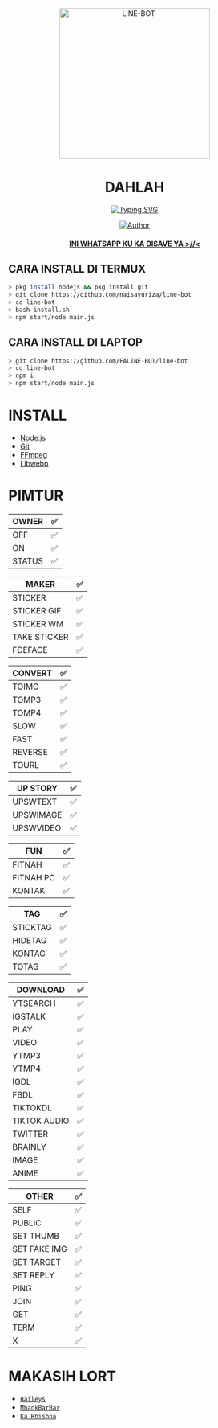 <div align="center">
<img src="https://a.top4top.io/p_2066ifdcl1.jpg" alt="LINE-BOT" width="300" />

# DAHLAH
  
<!---------- Typing SVG ---------->
<p align="center">
    <a href="https://avatars.githubusercontent.com/u/85664936?v=4">
        <img
            src="https://readme-typing-svg.herokuapp.com?size=31&width=1000&lines=WELCOME+TO+LINE+BOT+CODDED+BY+RHISHNA"
            alt="Typing SVG"
        />
    </a>
</p>
  
>
>
>
</div>
<p align="center">
  <a href="https://github.com/FALINE-BOT"><img title="Author" src="https://img.shields.io/badge/Author-RHISHNA-red.svg?style=for-the-badge&logo=github" /></a>
  <h4 align="center">
  <a href="https://wa.me/6283830172470">INI WHATSAPP KU KA DISAVE YA >//< </a>
</h4>
</p>

## CARA INSTALL DI TERMUX
```bash
> pkg install nodejs && pkg install git
> git clone https://github.com/naisayuriza/line-bot
> cd line-bot
> bash install.sh
> npm start/node main.js
```
## CARA INSTALL DI LAPTOP
```bash
> git clone https://github.com/FALINE-BOT/line-bot
> cd line-bot
> npm i
> npm start/node main.js
```

# INSTALL
* [Node.js](https://nodejs.org/en/)
* [Git](https://git-scm.com/downloads)
* [FFmpeg](https://github.com/BtbN/FFmpeg-Builds/releases/download/autobuild-2020-12-08-13-03/ffmpeg-n4.3.1-26-gca55240b8c-win64-gpl-4.3.zip)
* [Libwebp](https://developers.google.com/speed/webp/download)

# PIMTUR

| OWNER |✅|
| ------------- | ------------- |
| OFF |✅|
| ON |✅|
| STATUS |✅|

| MAKER |✅|
| ------------- | ------------- |
| STICKER |✅|
| STICKER GIF |✅|
| STICKER WM |✅|
| TAKE STICKER |✅|
| FDEFACE |✅|

| CONVERT |✅|
| ------------- | ------------- |
| TOIMG |✅|
| TOMP3 |✅|
| TOMP4 |✅|
| SLOW |✅|
| FAST |✅|
| REVERSE |✅|
| TOURL |✅|

| UP STORY |✅|
| ------------- | ------------- |
| UPSWTEXT |✅|
| UPSWIMAGE |✅|
| UPSWVIDEO  |✅|

| FUN |✅|
| ------------- | ------------- |
| FITNAH |✅|
| FITNAH PC |✅|
| KONTAK |✅|


| TAG |✅|
| ------------- | ------------- |
| STICKTAG |✅|
| HIDETAG |✅|
| KONTAG |✅|
| TOTAG |✅|

| DOWNLOAD |✅|
| ------------- | ------------- |
| YTSEARCH |✅|
| IGSTALK |✅|
| PLAY |✅|
| VIDEO |✅|
| YTMP3 |✅|
| YTMP4 |✅|
| IGDL |✅|
| FBDL |✅|
| TIKTOKDL |✅|
| TIKTOK AUDIO |✅|
| TWITTER |✅|
| BRAINLY |✅|
| IMAGE |✅|
| ANIME |✅|

| OTHER |✅|
| ------------- | ------------- |
| SELF |✅|
| PUBLIC |✅|
| SET THUMB |✅|
| SET FAKE IMG |✅|
| SET TARGET |✅|
| SET REPLY |✅|
| PING |✅|
| JOIN |✅|
| GET |✅|
| TERM |✅|
| X |✅|

  # MAKASIH LORT
* [`Baileys`](https://github.com/adiwajshing/Baileys)
* [`MhankBarBar`](https://github.com/MhankBarBar)
* [`Ka Rhishna`](https://github.com/naisayuriza)
  
  
